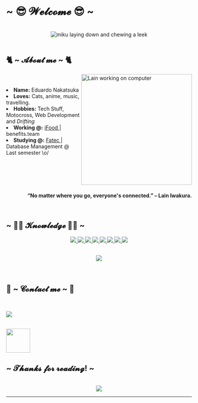 <body>
<h1 align="left">~ 😎 𝓦𝓮𝓵𝓬𝓸𝓶𝓮 😎 ~</h1>
<br>
<div align="center">
  <img src="https://i.imgur.com/T4XCNww.gif" alt="miku laying down and chewing a leek">
</div>
<br>
<div>
  <h2 align="left"> 🐈 ~ 𝓐𝓫𝓸𝓾𝓽 𝓶𝓮 ~ 🐈 </h2>
  <img src="https://giffiles.alphacoders.com/258/2581.gif" width="300px" align="right" alt="Lain working on computer">
  <br>
  <br>
  <li>
  <b>Name:</b> Eduardo Nakatsuka</li>
  <li>
  <b>Loves:</b> Cats, anime, music, travelling.
  </li>
  <li>
  <b>Hobbies:</b> Tech Stuff, Motocross, Web Development and <i>Drifting</i>
  </li>
  <li>
  <b>Working @:</b> <a href="https://en.wikipedia.org/wiki/IFood"> iFood </a>  | benefits.team
  </li>
  <li>
  <b>Studying @:</b> <a href="https://en.wikipedia.org/wiki/S%C3%A3o_Paulo_State_Technological_Colleges"> Fatec </a>  | Database Management @ Last semester \o/
  </li>
  <br>
</div>

<div>
  <br>
  <br>
  <br>
  <br>
  <p align="right"><b>“No matter where you go, everyone's connected.” – Lain Iwakura.<br></b></p>
  <br>
  <h2 align="left">            ~ 👨‍💻 𝓚𝓷𝓸𝔀𝓵𝓮𝓭𝓰𝓮 👨‍💻 ~</h2>
</div>

<div>
  <p align="center">
    <a href="https://php.net" target="_blank"> <img src="https://img.shields.io/badge/-PHP-777BB4?&logo=Debian&logoColor=white&link=https://php.net"> </a>
    <a href="https://laravel.com" target="_blank"> <img src="https://img.shields.io/badge/-Laravel-FF2D20?&logo=Laravel&logoColor=white&link=https://laravel.com"> </a>
    <a href="https://vuejs.org" target="_blank"> <img src="https://img.shields.io/badge/-VueJS-4fc08d?&logo=Vue.js&logoColor=white&link=https://vuejs.org"> </a>
    <a href="https://mysql.com" target="_blank"> <img src="https://img.shields.io/badge/-MySql-4479A1?&logo=MySql&logoColor=white&link=https://mysql.com"> </a>
    <a href="http://docker.com" target="_blank"> <img src="https://img.shields.io/badge/-Docker-2496ED?&logo=Docker&logoColor=white&link=https://laravel.com"> </a>
    <a href="https://react.org" target="_blank"> <img src="https://img.shields.io/badge/-React-61DAFB?&logo=React&logoColor=white&link=https://react.org"> </a>
    <a href="https://reactnative.dev" target="_blank"> <img src="https://img.shields.io/badge/-ReactNative-61DAFB?&logo=React&logoColor=white&link=https://reactnative.dev"> </a>
    <a href="https://aws.amazon.com/pt/products/compute" target="_blank"><img src="https://img.shields.io/badge/AWS%20-%231DA1F2.svg?&logo=Amazon&logoColor=white"/></a>
    <br><br>
  </p>
</div>

<div align="center">
  <img src="https://otakunoblogg.files.wordpress.com/2015/03/tumblr_inline_nel6cjjnyi1ra081x.gif">
</div>
<br>
<br>
<h2>           📝 ~ 𝓒𝓸𝓷𝓽𝓪𝓬𝓽 𝓶𝓮 ~ 📝</h2>
<br>
<div align="left">

  <a  href="https://linkedin.com/in/eduardo-nakatsuka" target="_blank"><img src="https://img.shields.io/badge/EduardoNakatsuka%20-%231DA1F2.svg?&style=for-the-badge&logo=Linkedin&logoColor=white"/></a>
  
</div>
<br>
<div>
<img height="65" src="https://i.pinimg.com/originals/0b/a2/03/0ba20349db892b58c9589bc74c5b4419.gif">
<h2 align="left"> ~ 𝓣𝓱𝓪𝓷𝓴𝓼 𝓯𝓸𝓻 𝓻𝓮𝓪𝓭𝓲𝓷𝓰! ~ </h2>
<br>
<div align="center">
<img src="https://i.imgur.com/iSwUMPR.gif">
</div>
<hr>
</div>
</div>
</body>

